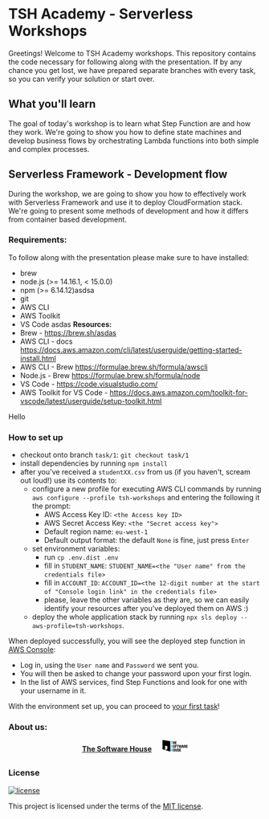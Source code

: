 # TSH Academy - Serverless Workshops
Greetings!
Welcome to TSH Academy workshops. This repository contains the code necessary for following along with the presentation.
If by any chance you get lost, we have prepared separate branches with every task, so you can verify your solution or start over.

## What you'll learn
The goal of today's workshop is to learn what Step Function are and how they work. We're going to show you how to define
state machines and develop business flows by orchestrating Lambda functions into both simple and complex processes.

## Serverless Framework - Development flow
During the workshop, we are going to show you how to effectively work with Serverless Framework and use it to deploy CloudFormation
stack. We're going to present some methods of development and how it differs from container based development.

### Requirements:
To follow along with the presentation please make sure to have installed:
- brew
- node.js (>= 14.16.1, < 15.0.0)
- npm (>= 6.14.12)asdsa
- git
- AWS CLI
- AWS Toolkit
- VS Code
asdas
**Resources:**
- Brew - https://brew.sh/asdas
- AWS CLI - docs https://docs.aws.amazon.com/cli/latest/userguide/getting-started-install.html
- AWS CLI - Brew https://formulae.brew.sh/formula/awscli
- Node.js - Brew https://formulae.brew.sh/formula/node
- VS Code - https://code.visualstudio.com/
- AWS Toolkit for VS Code - https://docs.aws.amazon.com/toolkit-for-vscode/latest/userguide/setup-toolkit.html

Hello

### How to set up
- checkout onto branch `task/1`: `git checkout task/1`
- install dependencies by running `npm install`
- after you've received a `studentXX.csv` from us (if you haven't, scream out loud!) use its contents to:
  - configure a new profile for executing AWS CLI commands by running `aws configure --profile tsh-workshops` and entering the following it the prompt:
    - AWS Access Key ID: `<the Access key ID>`
    - AWS Secret Access Key: `<the "Secret access key">`
    - Default region name: `eu-west-1`
    - Default output format: the default `None` is fine, just press `Enter`
  - set environment variables:
    - run `cp .env.dist .env`
    - fill in `STUDENT_NAME`: `STUDENT_NAME=<the "User name" from the credentials file>`
    - fill in `ACCOUNT_ID`: `ACCOUNT_ID=<the 12-digit number at the start of "Console login link" in the credentials file>`
    - please, leave the other variables as they are, so we can easily identify your resources after you've deployed them on AWS :)
  - deploy the whole application stack by running `npx sls deploy --aws-profile=tsh-workshops`.

When deployed successfully, you will see the deployed step function in [AWS Console](https://eu-west-1.console.aws.amazon.com/states/home?region=eu-west-1#/statemachines):
  * Log in, using the `User name` and `Password` we sent you.
  * You will then be asked to change your password upon your first login.
  * In the list of AWS services, find Step Functions and look for one with your username in it.

With the environment set up, you can proceed to [your first task](tasks/task-1.md)!


### **About us:**

<p align="center">
  <a href="https://tsh.io/pl"><b>The Software House</b></a>
  &emsp;
  <img src="data/tsh.png" alt="tsh.png" width="50" />
</p>

##

### License

[![license](https://img.shields.io/badge/license-MIT-4dc71f.svg)](https://raw.githubusercontent.com/TheSoftwareHouse/serverless-boilerplate/main/LICENSE)

This project is licensed under the terms of the [MIT license](/LICENSE).
